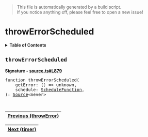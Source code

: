 > This file is automatically generated by a build script.<br>If you notice anything off, please feel free to open a new issue!

# throwErrorScheduled

<details><summary><b>Table of Contents</b></summary>

1. [<code>throwErrorScheduled</code>](#throwErrorScheduled)</details>

## <a name="throwErrorScheduled"></a><code>throwErrorScheduled</code>

<b>Signature - [source.ts#L879](..\/..\/packages\/core\/src\/source.ts#L879)</b>

<pre>function throwErrorScheduled(<br>    getError: () =&gt; unknown,<br>    schedule: <a href="../06-api-schedule-functions/00-ScheduleFunction.md#ScheduleFunction">ScheduleFunction</a>,<br>): <a href="00-Source.md#Source-Interface">Source</a>&lt;never&gt;</pre><br>

| [Previous \(throwError\)](34-throwError.md#readme) |
| --- |

<div align="right">

| [Next \(timer\)](36-timer.md#readme) |
| --- |
</div>
